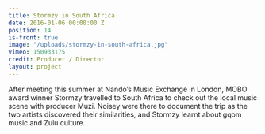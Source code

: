 ```yaml
---
title: Stormzy in South Africa
date: 2016-01-06 00:00:00 Z
position: 14
is-front: true
image: "/uploads/stormzy-in-south-africa.jpg"
vimeo: 150933175
credit: Producer / Director
layout: project
---
```


After meeting this summer at Nando’s Music Exchange in London, MOBO award winner Stormzy travelled to South Africa to check out the local music scene with producer Muzi. Noisey were there to document the trip as the two artists discovered their similarities, and Stormzy learnt about gqom music and Zulu culture.